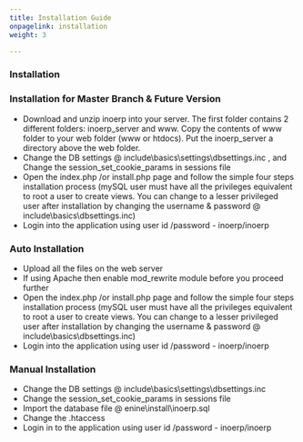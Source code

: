 ```yaml
---
title: Installation Guide
onpagelink: installation
weight: 3

---
```


### **Installation**

### Installation for Master Branch &amp; Future Version

- Download and unzip inoerp into your server. The first folder contains 2 different folders: inoerp\_server and www. Copy the contents of www folder to your web folder (www or htdocs). Put the inoerp\_server a directory above the web folder.
- Change the DB settings @ include\\basics\\settings\\dbsettings.inc , and Change the session\_set\_cookie\_params in sessions file
- Open the index.php /or install.php page and follow the simple four steps installation process (mySQL user must have all the privileges equivalent to root a user to create views. You can change to a lesser privileged user after installation by changing the username &amp; password @ include\\basics\\dbsettings.inc)
- Login into the application using user id /password - inoerp/inoerp
 
### Auto Installation

- Upload all the files on the web server
- If using Apache then enable mod\_rewrite module before you proceed further
- Open the index.php /or install.php page and follow the simple four steps installation process (mySQL user must have all the privileges equivalent to root a user to create views. You can change to a lesser privileged user after installation by changing the username &amp; password @ include\\basics\\dbsettings.inc)
- Login into the application using user id /password - inoerp/inoerp
 
### Manual Installation

- Change the DB settings @ include\\basics\\settings\\dbsettings.inc
- Change the session\_set\_cookie\_params in sessions file
- Import the database file @ enine\\install\\inoerp.sql
- Change the .htaccess
- Login in to the application using user id /password - inoerp/inoerp
 
